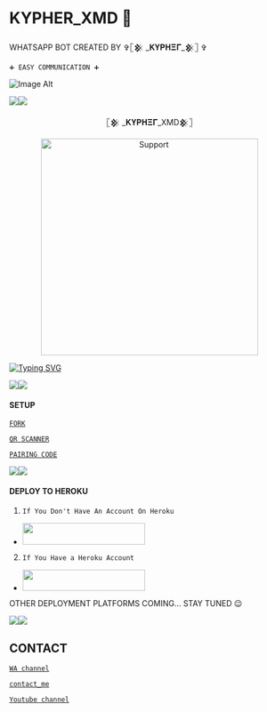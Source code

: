 # KYPHER_XMD 👋
WHATSAPP BOT CREATED BY ✞𓊈𒆜 _𝐊𝐘𝚸𝚮𝚵𝚪_𒆜𓊉 ✞

    ➕ EASY COMMUNICATION ➕
  ![Image Alt](https://files.catbox.moe/kwi2pa.jpg)

<a><img src='https://i.imgur.com/LyHic3i.gif'/></a><a><img src='https://i.imgur.com/LyHic3i.gif'/></a>


<p align="center">                                              𓊈𒆜 _𝐊𝐘𝚸𝚮𝚵𝚪_XMD𒆜𓊉


</p>
<p align="center"> 
  <a href="https://whatsapp.com/channel/0029VanspvdLtOj55DG0t82Y">
    <img alt=Support height="390" src="https://i.imgur.com/4XOl23k.jpeg"> 
    </p>
 
 


<a href="https://git.io/typing-svg"><img src="https://readme-typing-svg.demolab.com?font=Fira+Code&pause=1000&random=false&width=435&lines=THIS+IS+𓊈𒆜 _𝐊𝐘𝚸𝚮𝚵𝚪_XMD𒆜𓊉-+CREATED+BY+KYPHER+➕✖️" alt="Typing SVG" /></a>



<a><img src='https://i.imgur.com/LyHic3i.gif'/></a><a><img src='https://i.imgur.com/LyHic3i.gif'/></a>


#### SETUP 


[`FORK`](https://github.com/KYPHER26/KYPHER_XMD/fork)


 
[`QR SCANNER`](https://kypher-xmd-pair-code.onrender.com)

[`PAIRING CODE`](https://kypher-xmd-pair-code.onrender.com)
 

<a><img src='https://i.imgur.com/LyHic3i.gif'/></a><a><img src='https://i.imgur.com/LyHic3i.gif'/></a>


#### DEPLOY TO HEROKU 
1. `If You Don't Have An Account On Heroku`

- <a align="center"><a href="https://signup.heroku.com">
 <img src="https://img.shields.io/badge/Create%20Account%20Now-blue?style=for-the-badge&logo=heroku" width="220" height="38.45"/></a></p>

2. `If You Have a Heroku Account`

  - <a align="center"><a href="https://dashboard.heroku.com/new?template=https://github.com/KYPHER26/KYPHER_XMD"> <img src="https://img.shields.io/badge/DEPLOY%20NOW-blue?style=for-the-badge&logo=heroku" width="220" height="38.45"/></a></p>


   OTHER DEPLOYMENT PLATFORMS COMING... STAY TUNED 😉

<a><img src='https://i.imgur.com/LyHic3i.gif'/></a><a><img src='https://i.imgur.com/LyHic3i.gif'/></a>


  ## CONTACT 
  [`WA channel`](https://whatsapp.com/channel/0029VanspvdLtOj55DG0t82Y)

 [`contact_me`](https://Wa.me/255760266629)

 [`Youtube channel`](https://www.youtube.com/@Kypher_tech)


    
